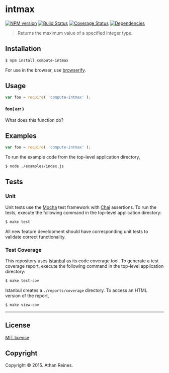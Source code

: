 intmax
===
[![NPM version][npm-image]][npm-url] [![Build Status][travis-image]][travis-url] [![Coverage Status][coveralls-image]][coveralls-url] [![Dependencies][dependencies-image]][dependencies-url]

> Returns the maximum value of a specified integer type.


## Installation

``` bash
$ npm install compute-intmax
```

For use in the browser, use [browserify](https://github.com/substack/node-browserify).


## Usage

``` javascript
var foo = require( 'compute-intmax' );
```

#### foo( arr )

What does this function do?


## Examples

``` javascript
var foo = require( 'compute-intmax' );
```

To run the example code from the top-level application directory,

``` bash
$ node ./examples/index.js
```


## Tests

### Unit

Unit tests use the [Mocha](http://mochajs.org/) test framework with [Chai](http://chaijs.com) assertions. To run the tests, execute the following command in the top-level application directory:

``` bash
$ make test
```

All new feature development should have corresponding unit tests to validate correct functionality.


### Test Coverage

This repository uses [Istanbul](https://github.com/gotwarlost/istanbul) as its code coverage tool. To generate a test coverage report, execute the following command in the top-level application directory:

``` bash
$ make test-cov
```

Istanbul creates a `./reports/coverage` directory. To access an HTML version of the report,

``` bash
$ make view-cov
```


---
## License

[MIT license](http://opensource.org/licenses/MIT). 


## Copyright

Copyright &copy; 2015. Athan Reines.


[npm-image]: http://img.shields.io/npm/v/compute-intmax.svg
[npm-url]: https://npmjs.org/package/compute-intmax

[travis-image]: http://img.shields.io/travis/compute-io/intmax/master.svg
[travis-url]: https://travis-ci.org/compute-io/intmax

[coveralls-image]: https://img.shields.io/coveralls/compute-io/intmax/master.svg
[coveralls-url]: https://coveralls.io/r/compute-io/intmax?branch=master

[dependencies-image]: http://img.shields.io/david/compute-io/intmax.svg
[dependencies-url]: https://david-dm.org/compute-io/intmax

[dev-dependencies-image]: http://img.shields.io/david/dev/compute-io/intmax.svg
[dev-dependencies-url]: https://david-dm.org/dev/compute-io/intmax

[github-issues-image]: http://img.shields.io/github/issues/compute-io/intmax.svg
[github-issues-url]: https://github.com/compute-io/intmax/issues
